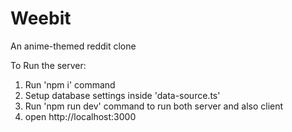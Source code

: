 # Weebit
An anime-themed reddit clone

To Run the server:
1. Run 'npm i' command
2. Setup database settings inside 'data-source.ts'
3. Run 'npm run dev' command to run both server and also client
4. open http://localhost:3000
